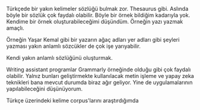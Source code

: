 Türkçede bir yakın kelimeler sözlüğü bulmak zor. Thesaurus gibi. Aslında böyle bir sözlük çok faydalı olabilir. Böyle bir örnek bildiğim kadarıyla yok.
Kendime bir örnek oluşturabileceğimi düşündüm. Örneğin yazı yazmak amaçlı. 

Örneğin Yaşar Kemal gibi bir yazarın ağaç adları yer adları gibi şeyleri yazması yakın anlamlı sözcükler de çok işe yarıyabilir.

Kendi yakın anlamlı sözlüğünü oluşturmak.

Writing assistant programlar Grammarly örneğinde olduğu gibi çok faydalı olabilir. Yalnız bunları geliştirmekte kullanılacak metin işleme ve yapay zeka teknikleri bana mevcut durumda biraz ağır geliyor.
Yine de uygulamalarının yapılabileceğini düşünüyorum.

Türkçe üzerindeki kelime corpus'larını araştırdığımda
